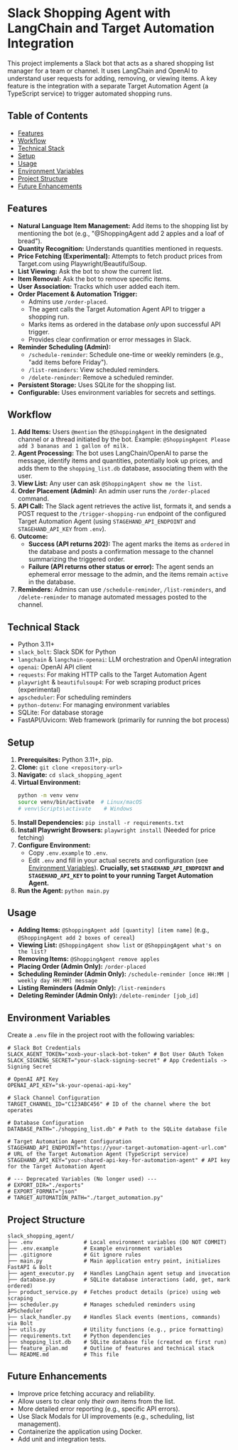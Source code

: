 # Slack Shopping Agent with LangChain and Target Automation Integration

This project implements a Slack bot that acts as a shared shopping list manager for a team or channel. It uses LangChain and OpenAI to understand user requests for adding, removing, or viewing items. A key feature is the integration with a separate Target Automation Agent (a TypeScript service) to trigger automated shopping runs.

## Table of Contents

- [Features](#features)
- [Workflow](#workflow)
- [Technical Stack](#technical-stack)
- [Setup](#setup)
- [Usage](#usage)
- [Environment Variables](#environment-variables)
- [Project Structure](#project-structure)
- [Future Enhancements](#future-enhancements)

## Features

-   **Natural Language Item Management:** Add items to the shopping list by mentioning the bot (e.g., "@ShoppingAgent add 2 apples and a loaf of bread").
-   **Quantity Recognition:** Understands quantities mentioned in requests.
-   **Price Fetching (Experimental):** Attempts to fetch product prices from Target.com using Playwright/BeautifulSoup.
-   **List Viewing:** Ask the bot to show the current list.
-   **Item Removal:** Ask the bot to remove specific items.
-   **User Association:** Tracks which user added each item.
-   **Order Placement & Automation Trigger:**
    -   Admins use `/order-placed`.
    -   The agent calls the Target Automation Agent API to trigger a shopping run.
    -   Marks items as ordered in the database *only* upon successful API trigger.
    -   Provides clear confirmation or error messages in Slack.
-   **Reminder Scheduling (Admin):**
    -   `/schedule-reminder`: Schedule one-time or weekly reminders (e.g., "add items before Friday").
    -   `/list-reminders`: View scheduled reminders.
    -   `/delete-reminder`: Remove a scheduled reminder.
-   **Persistent Storage:** Uses SQLite for the shopping list.
-   **Configurable:** Uses environment variables for secrets and settings.

## Workflow

1.  **Add Items:** Users `@mention` the `@ShoppingAgent` in the designated channel or a thread initiated by the bot. Example: `@ShoppingAgent Please add 3 bananas and 1 gallon of milk.`
2.  **Agent Processing:** The bot uses LangChain/OpenAI to parse the message, identify items and quantities, potentially look up prices, and adds them to the `shopping_list.db` database, associating them with the user.
3.  **View List:** Any user can ask `@ShoppingAgent show me the list`.
4.  **Order Placement (Admin):** An admin user runs the `/order-placed` command.
5.  **API Call:** The Slack agent retrieves the active list, formats it, and sends a POST request to the `/trigger-shopping-run` endpoint of the configured Target Automation Agent (using `STAGEHAND_API_ENDPOINT` and `STAGEHAND_API_KEY` from `.env`).
6.  **Outcome:**
    *   **Success (API returns 202):** The agent marks the items as `ordered` in the database and posts a confirmation message to the channel summarizing the triggered order.
    *   **Failure (API returns other status or error):** The agent sends an ephemeral error message to the admin, and the items remain `active` in the database.
7.  **Reminders:** Admins can use `/schedule-reminder`, `/list-reminders`, and `/delete-reminder` to manage automated messages posted to the channel.

## Technical Stack

-   Python 3.11+
-   `slack_bolt`: Slack SDK for Python
-   `langchain` & `langchain-openai`: LLM orchestration and OpenAI integration
-   `openai`: OpenAI API client
-   `requests`: For making HTTP calls to the Target Automation Agent
-   `playwright` & `beautifulsoup4`: For web scraping product prices (experimental)
-   `apscheduler`: For scheduling reminders
-   `python-dotenv`: For managing environment variables
-   SQLite: For database storage
-   FastAPI/Uvicorn: Web framework (primarily for running the bot process)

## Setup

1.  **Prerequisites:** Python 3.11+, pip.
2.  **Clone:** `git clone <repository-url>`
3.  **Navigate:** `cd slack_shopping_agent`
4.  **Virtual Environment:**
    ```bash
    python -m venv venv
    source venv/bin/activate  # Linux/macOS
    # venv\Scripts\activate    # Windows
    ```
5.  **Install Dependencies:** `pip install -r requirements.txt`
6.  **Install Playwright Browsers:** `playwright install` (Needed for price fetching)
7.  **Configure Environment:**
    *   Copy `.env.example` to `.env`.
    *   Edit `.env` and fill in your actual secrets and configuration (see [Environment Variables](#environment-variables)). **Crucially, set `STAGEHAND_API_ENDPOINT` and `STAGEHAND_API_KEY` to point to your running Target Automation Agent.**
8.  **Run the Agent:** `python main.py`

## Usage

-   **Adding Items:** `@ShoppingAgent add [quantity] [item name]` (e.g., `@ShoppingAgent add 2 boxes of cereal`)
-   **Viewing List:** `@ShoppingAgent show list` or `@ShoppingAgent what's on the list?`
-   **Removing Items:** `@ShoppingAgent remove apples`
-   **Placing Order (Admin Only):** `/order-placed`
-   **Scheduling Reminder (Admin Only):** `/schedule-reminder [once HH:MM | weekly day HH:MM] message`
-   **Listing Reminders (Admin Only):** `/list-reminders`
-   **Deleting Reminder (Admin Only):** `/delete-reminder [job_id]`

## Environment Variables

Create a `.env` file in the project root with the following variables:

```dotenv
# Slack Bot Credentials
SLACK_AGENT_TOKEN="xoxb-your-slack-bot-token" # Bot User OAuth Token
SLACK_SIGNING_SECRET="your-slack-signing-secret" # App Credentials -> Signing Secret

# OpenAI API Key
OPENAI_API_KEY="sk-your-openai-api-key"

# Slack Channel Configuration
TARGET_CHANNEL_ID="C123ABC456" # ID of the channel where the bot operates

# Database Configuration
DATABASE_PATH="./shopping_list.db" # Path to the SQLite database file

# Target Automation Agent Configuration
STAGEHAND_API_ENDPOINT="https://your-target-automation-agent-url.com" # URL of the Target Automation Agent (TypeScript service)
STAGEHAND_API_KEY="your-shared-api-key-for-automation-agent" # API key for the Target Automation Agent

# --- Deprecated Variables (No longer used) ---
# EXPORT_DIR="./exports"
# EXPORT_FORMAT="json"
# TARGET_AUTOMATION_PATH="./target_automation.py"
```

## Project Structure

```
slack_shopping_agent/
├── .env                # Local environment variables (DO NOT COMMIT)
├── .env.example        # Example environment variables
├── .gitignore          # Git ignore rules
├── main.py             # Main application entry point, initializes FastAPI & Bolt
├── agent_executor.py   # Handles LangChain agent setup and invocation
├── database.py         # SQLite database interactions (add, get, mark ordered)
├── product_service.py  # Fetches product details (price) using web scraping
├── scheduler.py        # Manages scheduled reminders using APScheduler
├── slack_handler.py    # Handles Slack events (mentions, commands) via Bolt
├── utils.py            # Utility functions (e.g., price formatting)
├── requirements.txt    # Python dependencies
├── shopping_list.db    # SQLite database file (created on first run)
├── feature_plan.md     # Outline of features and technical stack
└── README.md           # This file
```

## Future Enhancements

-   Improve price fetching accuracy and reliability.
-   Allow users to clear only *their own* items from the list.
-   More detailed error reporting (e.g., specific API errors).
-   Use Slack Modals for UI improvements (e.g., scheduling, list management).
-   Containerize the application using Docker.
-   Add unit and integration tests.